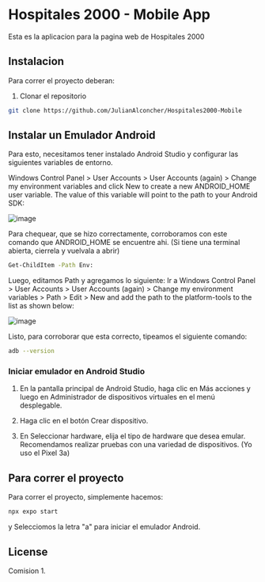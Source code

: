 # Hospitales 2000 - Mobile App

Esta es la aplicacion para la pagina web de Hospitales 2000

## Instalacion

Para correr el proyecto deberan:
1) Clonar el repositorio
```bash
git clone https://github.com/JulianAlconcher/Hospitales2000-Mobile
```
## Instalar un Emulador Android
Para esto, necesitamos tener instalado Android Studio y configurar las siguientes variables de entorno.

Windows Control Panel > User Accounts > User Accounts (again) > Change my environment variables and click New to create a new ANDROID_HOME user variable. The value of this variable will point to the path to your Android SDK:

![image](https://github.com/user-attachments/assets/09dd6385-8757-4a3c-aa85-b2ebe7ad954e)

Para chequear, que se hizo correctamente, corroboramos con este comando que ANDROID_HOME se encuentre ahi. (Si tiene una terminal abierta, cierrela y vuelvala a abrir)

```bash
Get-ChildItem -Path Env: 
```

Luego, editamos Path y agregamos lo siguiente:
Ir a Windows Control Panel > User Accounts > User Accounts (again) > Change my environment variables > Path > Edit > New and add the path to the platform-tools to the list as shown below:

![image](https://github.com/user-attachments/assets/16530680-1a91-4153-aeb9-e60d107590b9)

Listo, para corroborar que esta correcto, tipeamos el siguiente comando:

```bash
adb --version
```

### Iniciar emulador en Android Studio
1) En la pantalla principal de Android Studio, haga clic en Más acciones y luego en Administrador de dispositivos virtuales en el menú desplegable.

2) Haga clic en el botón Crear dispositivo.

3) En Seleccionar hardware, elija el tipo de hardware que desea emular. Recomendamos realizar pruebas con una variedad de dispositivos. (Yo uso el Pixel 3a)

## Para correr el proyecto

Para correr el proyecto, simplemente hacemos:

```bash
npx expo start
```
y Selecciomos la letra "a" para iniciar el emulador Android.
## License

Comision 1.
